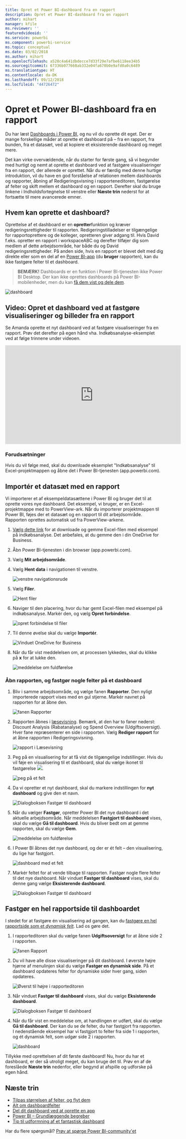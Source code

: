 ```yaml
---
title: Opret et Power BI-dashboard fra en rapport
description: Opret et Power BI-dashboard fra en rapport
author: mihart
manager: kfile
ms.reviewer: ''
featuredvideoid: ''
ms.service: powerbi
ms.component: powerbi-service
ms.topic: conceptual
ms.date: 03/02/2018
ms.author: mihart
ms.openlocfilehash: a528c4a641dbdecce7d33f29e7afbe6118ee34b5
ms.sourcegitcommit: 67336b077668ab332e04fa670b0e9afd0a0c6489
ms.translationtype: HT
ms.contentlocale: da-DK
ms.lasthandoff: 09/12/2018
ms.locfileid: "44726472"
---
```

# <a name="create-a-power-bi-dashboard-from-a-report"></a>Opret et Power BI-dashboard fra en rapport
Du har læst [Dashboards i Power BI](service-dashboards.md), og nu vil du oprette dit eget. Der er mange forskellige måder at oprette et dashboard på – fra en rapport, fra bunden, fra et datasæt, ved at kopiere et eksisterende dashboard og meget mere.  

Det kan virke overvældende, når du starter for første gang, så vi begynder med hurtigt og nemt at oprette et dashboard ved at fastgøre visualiseringer fra en rapport, der allerede er oprettet. Når du er færdig med denne hurtige introduktion, vil du have en god forståelse af relationen mellem dashboards og rapporter, åbning af Redigeringsvisning i rapporteneditoren, fastgørelse af felter og skift mellem et dashboard og en rapport. Derefter skal du bruge linkene i Indholdsfortegnelse til venstre eller **Næste trin** nederst for at fortsætte til mere avancerede emner.

## <a name="who-can-create-a-dashboard"></a>Hvem kan oprette et dashboard?
Oprettelse af et dashboard er en **opretter**funktion og kræver redigeringsrettigheder til rapporten. Redigeringstilladelser er tilgængelige for rapportoprettere og de kolleger, opretteren giver adgang til. Hvis David f.eks. opretter en rapport i workspaceABC og derefter tilføjer dig som medlem af dette arbejdsområde, har både du og David redigeringsrettigheder. På anden side, hvis en rapport er blevet delt med dig direkte eller som en del af en [Power BI-app](service-install-use-apps.md) (du **bruger** rapporten), kan du ikke fastgøre felter til et dashboard.

> **BEMÆRK!** Dashboards er en funktion i Power BI-tjenesten ikke Power BI Desktop. Der kan ikke oprettes dashboards på Power BI-mobilenheder, men du kan [få dem vist og dele dem](consumer/mobile/mobile-apps-view-dashboard.md).
>
> 

![dashboard](media/service-dashboard-create/power-bi-completed-dashboard-small.png)

## <a name="video-create-a-dashboard-by-pinning-visuals-and-images-from-a-report"></a>Video: Opret et dashboard ved at fastgøre visualiseringer og billeder fra en rapport
Se Amanda oprette et nyt dashboard ved at fastgøre visualiseringer fra en rapport. Prøv det derefter på egen hånd vha. Indkøbsanalyse-eksemplet ved at følge trinnene under videoen.

<iframe width="560" height="315" src="https://www.youtube.com/embed/lJKgWnvl6bQ" frameborder="0" allowfullscreen></iframe>

### <a name="prerequisites"></a>Forudsætninger
Hvis du vil følge med, skal du downloade eksemplet "Indkøbsanalyse" til Excel-projektmappen og åbne det i Power BI-tjenesten (app.powerbi.com).

## <a name="import-a-dataset-with-a-report"></a>Importér et datasæt med en rapport
Vi importerer et af eksempeldatasættene i Power BI og bruger det til at oprette vores nye dashboard. Det eksempel, vi bruger, er en Excel-projektmappe med to PowerView-ark. Når du importerer projektmappen til Power BI, føjes der et datasæt og en rapport til dit arbejdsområde.  Rapporten oprettes automatisk ud fra PowerView-arkene.

1. [Vælg dette link](http://go.microsoft.com/fwlink/?LinkId=529784) for at downloade og gemme Excel-filen med eksempel på indkøbsanalyse. Det anbefales, at du gemme den i din OneDrive for Business.
2. Åbn Power BI-tjenesten i din browser (app.powerbi.com).
3. Vælg **Mit arbejdsområde**.
4. Vælg **Hent data** i navigationen til venstre.

    ![venstre navigationsrude](media/service-dashboard-create/power-bi-get-data3.png)
5. Vælg **Filer**.

   ![Hent filer](media/service-dashboard-create/power-bi-select-files.png)
6. Naviger til den placering, hvor du har gemt Excel-filen med eksempel på indkøbsanalyse. Markér den, og vælg **Opret forbindelse**.

   ![opret forbindelse til filer](media/service-dashboard-create/power-bi-connectnew.png)
7. Til denne øvelse skal du vælge **Importér**.

    ![Vinduet OneDrive for Business](media/service-dashboard-create/power-bi-import.png)
8. Når du får vist meddelelsen om, at processen lykkedes, skal du klikke på **x** for at lukke den.

   ![meddelelse om fuldførelse](media/service-dashboard-create/power-bi-view-datasetnew.png)

### <a name="open-the-report-and-pin-some-tiles-to-a-dashboard"></a>Åbn rapporten, og fastgør nogle felter på et dashboard
1. Bliv i samme arbejdsområde, og vælge fanen **Rapporter**. Den nyligt importerede rapport vises med en gul stjerne. Markér navnet på rapporten for at åbne den.

    ![fanen Rapporter](media/service-dashboard-create/power-bi-reports.png)
2. Rapporten åbnes i [læsevisning](service-reading-view-and-editing-view.md). Bemærk, at den har to faner nederst: Discount Analysis (Rabatanalyse) og Spend Overview (Udgiftsoversigt). Hver fane repræsenterer en side i rapporten.
    Vælg **Rediger rapport** for at åbne rapporten i Redigeringsvisning.

    ![rapport i Læsevisning](media/service-dashboard-create/power-bi-reading-view.png)
3. Peg på en visualisering for at få vist de tilgængelige indstillinger. Hvis du vil føje en visualisering til et dashboard, skal du vælge ikonet til fastgørelse ![](media/service-dashboard-create/power-bi-pin-icon.png).

    ![peg på et felt](media/service-dashboard-create/power-bi-hover.png)
4. Da vi opretter et nyt dashboard, skal du markere indstillingen for **nyt dashboard** og give den et navn.

   ![Dialogboksen Fastgør til dashboard](media/service-dashboard-create/power-bi-pin-tile.png)
5. Når du vælger **Fastgør**, opretter Power BI det nye dashboard i det aktuelle arbejdsområde. Når meddelelsen **Fastgjort til dashboard** vises, skal du vælge **Gå til dashboard**. Hvis du bliver bedt om at gemme rapporten, skal du vælge **Gem**.

     ![meddelelse om fuldførelse](media/service-dashboard-create/power-bi-pin-success.png)
6. I Power BI åbnes det nye dashboard, og der er ét felt – den visualisering, du lige har fastgjort.

   ![dashboard med et felt](media/service-dashboard-create/power-bi-pinned.png)
7. Markér feltet for at vende tilbage til rapporten. Fastgør nogle flere felter til det nye dashboard. Når vinduet **Fastgør til dashboard** vises, skal du denne gang vælge **Eksisterende dashboard**.  

   ![Dialogboksen Fastgør til dashboard](media/service-dashboard-create/power-bi-existing-dashboard.png)

## <a name="pin-an-entire-report-page-to-the-dashboard"></a>Fastgør en hel rapportside til dashboardet
I stedet for at fastgøre én visualisering ad gangen, kan du [fastgøre en hel rapportside som et *dynamisk felt*](service-dashboard-pin-live-tile-from-report.md). Lad os gøre det.

1. I rapporteditoren skal du vælge fanen **Udgiftsoversigt** for at åbne side 2 i rapporten.

   ![fanen Rapport](media/service-dashboard-create/power-bi-page-tab.png)

2. Du vil have alle disse visualiseringer på dit dashboard.  I øverste højre hjørne af menulinjen skal du vælge **Fastgør en dynamisk side**. På et dashboard opdateres felter for dynamiske sider hver gang, siden opdateres.

   ![Øverst til højre i rapporteditoren](media/service-dashboard-create/power-bi-pin-live.png)

3. Når vinduet **Fastgør til dashboard** vises, skal du vælge **Eksisterende dashboard**.

   ![Dialogboksen Fastgør til dashboard](media/service-dashboard-create/power-bi-pin-live2.png)

4. Når du får vist en meddelelse om, at handlingen er udført, skal du vælge **Gå til dashboard**. Der kan du se de felter, du har fastgjort fra rapporten. I nedenstående eksempel har vi fastgjort to felter fra side 1 i rapporten, og ét dynamisk felt, som udgør side 2 i rapporten.

   ![dashboard](media/service-dashboard-create/power-bi-dashboard.png)

Tillykke med oprettelsen af dit første dashboard! Nu, hvor du har et dashboard, er der så utroligt meget, du kan bruge det til.  Prøv en af de foreslåede **Næste trin** nedenfor, eller begynd at afspille og udforske på egen hånd.   

## <a name="next-steps"></a>Næste trin
* [Tilpas størrelsen af felter, og flyt dem](service-dashboard-edit-tile.md)
* [Alt om dashboardfelter](service-dashboard-tiles.md)
* [Del dit dashboard ved at oprette en app](service-create-distribute-apps.md)
* [Power BI – Grundlæggende begreber](service-basic-concepts.md)
* [Tip til udformning af et fantastisk dashboard](service-dashboards-design-tips.md)

Har du flere spørgsmål? [Prøv at spørge Power BI-community'et](http://community.powerbi.com/)
